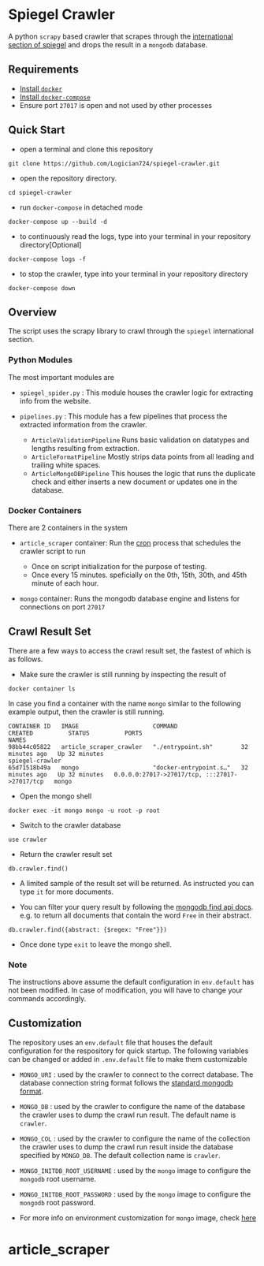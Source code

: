 # Spiegel Crawler
A python `scrapy` based crawler that scrapes through the [international section of spiegel](https://www.spiegel.de/international/) and drops the result in a `mongodb` database.

## Requirements
- [Install `docker`](https://docs.docker.com/engine/install/)
- [Install `docker-compose`](https://docs.docker.com/compose/install/)
- Ensure port `27017` is open and not used by other processes

## Quick Start
- open a terminal and clone this repository
```
git clone https://github.com/Logician724/spiegel-crawler.git 
```
- open the repository directory. 
```
cd spiegel-crawler
```
- run `docker-compose` in detached mode
```
docker-compose up --build -d  
```
- to continuously read the logs, type into your terminal in your repository directory[Optional]
```
docker-compose logs -f
```
- to stop the crawler, type into your terminal in your repository directory
```
docker-compose down
```

## Overview
The script uses the scrapy library to crawl through the `spiegel` international section.

### Python Modules
The most important modules are
- `spiegel_spider.py` : This module houses the crawler logic for extracting info from the website.
- `pipelines.py` : This module has a few pipelines that process the extracted information from the crawler.

    - `ArticleValidationPipeline` Runs basic validation on datatypes and lengths resulting from extraction.
    - `ArticleFormatPipeline` Mostly strips data points from all leading and trailing white spaces.
    - `ArticleMongoDBPipeline` This houses the logic that runs the duplicate check and either inserts a new document or updates one in the database.

### Docker Containers
There are 2 containers in the system

- `article_scraper` container: Run the [cron](https://wiki.debian.org/cron) process that schedules the crawler script to run

    - Once on script initialization for the purpose of testing.
    - Once every 15 minutes. speficially on the 0th, 15th, 30th, and 45th minute of each hour.
- `mongo` container: Runs the mongodb database engine and listens for connections on port `27017` 

## Crawl Result Set

There are a few ways to access the crawl result set, the fastest of which is as follows.
- Make sure the crawler is still running by inspecting the result of
```
docker container ls
```
In case you find a container with the name `mongo` similar to the following example output, then the crawler is still running.
```
CONTAINER ID   IMAGE                     COMMAND                  CREATED          STATUS          PORTS                                           NAMES
98bb44c05822   article_scraper_crawler   "./entrypoint.sh"        32 minutes ago   Up 32 minutes                                                   spiegel-crawler
65d71518b49a   mongo                     "docker-entrypoint.s…"   32 minutes ago   Up 32 minutes   0.0.0.0:27017->27017/tcp, :::27017->27017/tcp   mongo
```
- Open the mongo shell
```
docker exec -it mongo mongo -u root -p root
```
- Switch to the crawler database
```
use crawler
```
- Return the crawler result set
```
db.crawler.find()
```
- A limited sample of the result set will be returned. As instructed you can type `it` for more documents.

- You can filter your query result by following the [mongodb find api docs](https://docs.mongodb.com/manual/reference/method/db.collection.find/). e.g. to return all documents that contain the word `Free` in their abstract.

```
db.crawler.find({abstract: {$regex: "Free"}})
```
- Once done type `exit` to leave the mongo shell.

### Note
The instructions above assume the default configuration in `env.default` has not been modified. In case of modification, you will have to change your commands accordingly.

## Customization

The repository uses an `env.default` file that houses the default configuration for the respository for quick startup. The following variables can be changed or added in `.env.default` file to make them customizable

- `MONGO_URI` : used by the crawler to connect to the correct database. The database connection string format follows the [standard mongodb format](https://docs.mongodb.com/manual/reference/connection-string/).

- `MONGO_DB` : used by the crawler to configure the name of the database the crawler uses to dump the crawl run result. The default name is `crawler`.

- `MONGO_COL` : used by the crawler to configure the name of the collection the crawler uses to dump the crawl run result inside the database specified by `MONGO_DB`. The default collection name is `crawler`.

- `MONGO_INITDB_ROOT_USERNAME` : used by the `mongo` image to configure the `mongodb` root username.

- `MONGO_INITDB_ROOT_PASSWORD` : used by the `mongo` image to configure the `mongodb` root password.

- For more info on environment customization for `mongo` image, check [here](https://hub.docker.com/_/mongo/)
# article_scraper
